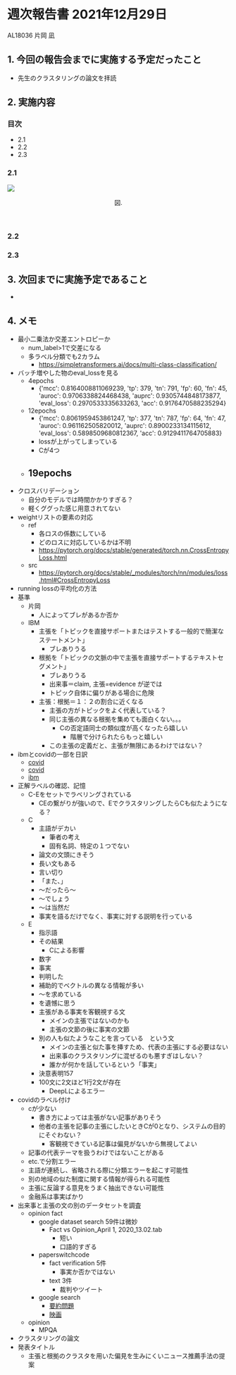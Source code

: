 <!-- tex script for md -->
<script type="text/javascript" async src="https://cdnjs.cloudflare.com/ajax/libs/mathjax/2.7.7/MathJax.js?config=TeX-MML-AM_CHTML">
</script>
<script type="text/x-mathjax-config">
 MathJax.Hub.Config({
 tex2jax: {
 inlineMath: [['$', '$'] ],
 displayMath: [ ['$$','$$'], ["\\[","\\]"] ]
 }
 });
</script>

# 週次報告書 2021年12月29日
AL18036 片岡 凪

## 1. 今回の報告会までに実施する予定だったこと
- 先生のクラスタリングの論文を拝読

## 2. 実施内容

### 目次
- 2.1 
- 2.2 
- 2.3 

### 2.1 

![](img/)
<div style="text-align: center;">
図. 
</div>
<br>
<br>

### 2.2 


### 2.3 


## 3. 次回までに実施予定であること
- 

## 4. メモ
- 最小二乗法か交差エントロピーか
    - num_label>1で交差になる
    - 多ラベル分類でも2カラム
        - https://simpletransformers.ai/docs/multi-class-classification/
- バッチ増やした物のeval_lossを見る
    - 4epochs
        - {'mcc': 0.8164008811069239, 'tp': 379, 'tn': 791, 'fp': 60, 'fn': 45, 'auroc': 0.9706338824468438, 'auprc': 0.9305744848173877, 'eval_loss': 0.2970533335633263, 'acc': 0.9176470588235294}
    - 12epochs
        - {'mcc': 0.8061959453861247, 'tp': 377, 'tn': 787, 'fp': 64, 'fn': 47, 'auroc': 0.961162505820012, 'auprc': 0.8900233134115612, 'eval_loss': 0.5898509680812367, 'acc': 0.9129411764705883}
        - lossが上がってしまっている
        - Cが4つ
    - 19epochs
        - 
- クロスバリデーション
    - 自分のモデルでは時間かかりすぎる？
    - 軽くググった感じ用意されてない
- weightリストの要素の対応
    - ref
        - 各ロスの係数にしている
        - どのロスに対応しているかは不明
        - https://pytorch.org/docs/stable/generated/torch.nn.CrossEntropyLoss.html
    - src
        - https://pytorch.org/docs/stable/_modules/torch/nn/modules/loss.html#CrossEntropyLoss
- running lossの平均化の方法
- 基準
    - 片岡
        - 人によってブレがあるか否か
    - IBM
        - 主張を「トピックを直接サポートまたはテストする一般的で簡潔なステートメント」
            - ブレありうる
        - 根拠を「トピックの文脈の中で主張を直接サポートするテキストセグメント」
            - ブレありうる
            - 出来事＝claim, 主張=evidence が逆では
            - トピック自体に偏りがある場合に危険
        - 主張：根拠＝１：２の割合に近くなる
            - 主張の方がトピックをよく代表している？
            - 同じ主張の異なる根拠を集めても面白くない。。。
                - Cの否定語同士の類似度が高くなったら嬉しい
                    - 階層で分けられたらもっと嬉しい
            - この主張の定義だと、主張が無限にあるわけではない？
- ibmとcovidの一部を日訳
    - [covid](../../experiment/covid-19-articles/archive/en.txt)
    - [covid](../../experiment/covid-19-articles/archive/en.txt)
    - [ibm](../../experiment/)
- 正解ラベルの確認、記憶
    - C-Eをセットでラベリングされている
        - CEの繋がりが強いので、EでクラスタリングしたらCも似たようになる？
    - C
        - 主語がデカい
            - 筆者の考え
            - 固有名詞、特定の１つでない
        - 論文の文頭にきそう
        - 長い文もある
        - 言い切り
        - 「また、」
        - ～だったら～
        - ～でしょう
        - ～は当然だ
        - 事実を語るだけでなく、事実に対する説明を行っている
    - E
        - 指示語
        - その結果
            - Cによる影響
        - 数字
        - 事実
        -   判明した
        - 補助的でベクトルの異なる情報が多い
        - ～を求めている
        - を遺憾に思う
        - 主張がある事実を客観視する文
            - メインの主張ではないのかも
            - 主張の文節の後に事実の文節
        - 別の人も似たようなことを言っている　という文
            - メインの主張と似た事を挿すため、代表の主張にする必要はない
            - 出来事のクラスタリングに混ぜるのも悪すぎはしない？
            - 誰かが何かを話しているという「事実」
        - 決意表明157
        - 100文に2文ほど1行2文が存在
            - DeepLによるエラー
- covidのラベル付け
    - cが少ない
        - 書き方によっては主張がない記事がありそう
        - 他者の主張を記事の主張にしたいときCが0となり、システムの目的にそぐわない？
            - 客観視できている記事は偏見がないから無視してよい
    - 記事の代表テーマを扱うわけではないことがある
    - etc.で分割エラー
    - 主語が連続し、省略される際に分類エラーを起こす可能性
    - 別の地域の似た制度に関する情報が得られる可能性
    - 主張に反論する意見をうまく抽出できない可能性
    - 金融系は事実ばかり
- 出来事と主張の文の別のデータセットを調査
    - opinion fact
        - google dataset search 59件は微妙
            - Fact vs Opinion_April 1, 2020_13.02.tab
                - 短い
                - 口語的すぎる
        - paperswitchcode
            - fact verification 5件
                - 事実か否かではない
            - text 3件
                - 裁判やツイート
        - google search
            - [要約問題](https://www.google.com/url?sa=t&rct=j&q=&esrc=s&source=web&cd=&cad=rja&uact=8&ved=2ahUKEwi1k9ybjYb1AhVYk1YBHRWuCP4QFnoECAcQAQ&url=https%3A%2F%2Fgithub.com%2Fmatatusko%2Fopinion-or-fact-sentence-classifier&usg=AOvVaw0WzfQpX_JSP74rfJmKN3l8)
            - [映画](https://www.google.com/url?sa=t&rct=j&q=&esrc=s&source=web&cd=&cad=rja&uact=8&ved=2ahUKEwi1k9ybjYb1AhVYk1YBHRWuCP4QFnoECAkQAQ&url=https%3A%2F%2Fgithub.com%2FMuraliKrishna26%2FOpinion-and-Fact-Classification&usg=AOvVaw1P6yi7OFnmocpa-zcm11el)
    - opinion
        - MPQA
- クラスタリングの論文
- 発表タイトル
    - 主張と根拠のクラスタを用いた偏見を生みにくいニュース推薦手法の提案